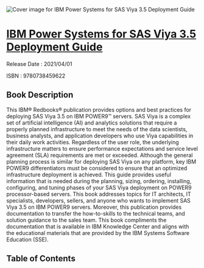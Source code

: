 ![Cover image for IBM Power Systems for SAS Viya 3.5 Deployment Guide](https://imgdetail.ebookreading.net/cover/cover/202109/EB9780738459622.jpg)

[IBM Power Systems for SAS Viya 3.5 Deployment Guide](https://ebookreading.net/view/book/IBM+Power+Systems+for+SAS+Viya+3.5+Deployment+Guide-EB9780738459622_1.html "IBM Power Systems for SAS Viya 3.5 Deployment Guide")
====================================================================================================================

Release Date : 2021/04/01

ISBN : 9780738459622

Book Description
-----------------

This IBM® Redbooks® publication provides options and best practices for deploying SAS Viya 3.5 on IBM POWER9™ servers.
SAS Viya is a complex set of artificial intelligence (AI) and analytics solutions that require a properly planned infrastructure to meet the needs of the data scientists, business analysts, and application developers who use Viya capabilities in their daily work activities. 
Regardless of the user role, the underlying infrastructure matters to ensure performance expectations and service level agreement (SLA) requirements are met or exceeded. Although the general planning process is similar for deploying SAS Viya on any platform, key IBM POWER9 differentiators must be considered to ensure that an optimized infrastructure deployment is achieved. 
This guide provides useful information that is needed during the planning, sizing, ordering, installing, configuring, and tuning phases of your SAS Viya deployment on POWER9 processor-based servers.
This book addresses topics for IT architects, IT specialists, developers, sellers, and anyone who wants to implement SAS Viya 3.5 on IBM POWER9 servers. Moreover, this publication provides documentation to transfer the how-to-skills to the technical teams, and solution guidance to the sales team. 
This book compliments the documentation that is available in IBM Knowledge Center and aligns with the educational materials that are provided by the IBM Systems Software Education (SSE).


Table of Contents
-----------------

